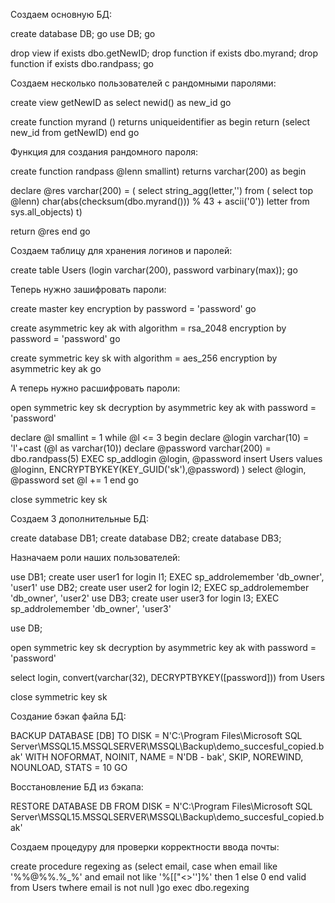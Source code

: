 Создаем основную БД:

create database DB;
go
use DB;
go

drop view if exists dbo.getNewID;
drop function if exists dbo.myrand;
drop function if exists dbo.randpass;
go

Создаем несколько пользователей с рандомными паролями:

create view getNewID as select newid() as new_id
go

create function myrand ()
returns uniqueidentifier
as begin
return (select new_id from getNewID)
end
go

Функция для создания рандомного пароля:

create function randpass @lenn smallint)
returns varchar(200) as
begin

declare @res varchar(200) = (
select
string_agg(letter,'')
from (
select top @lenn)
char(abs(checksum(dbo.myrand())) % 43 + ascii('0')) letter
from
sys.all_objects) t)

return @res
end
go

Создаем таблицу для хранения логинов и паролей:

create table Users (login varchar(200), password varbinary(max));
go

Теперь нужно зашифровать пароли:

create master key encryption by password = 'password'
go

create asymmetric key ak
with algorithm = rsa_2048
encryption by password = 'password'
go

create symmetric key sk
with algorithm = aes_256
encryption by asymmetric key ak
go

А теперь нужно расшифровать пароли:

open symmetric key sk
decryption by asymmetric key ak
with password = 'password'

declare @l smallint = 1
while @l <= 3
begin
declare @login varchar(10) = 'l'+cast (@l as varchar(10))
declare @password varchar(200) = dbo.randpass(5)
EXEC sp_addlogin @login, @password
insert Users values @loginn, ENCRYPTBYKEY(KEY_GUID('sk'),@password) )
select @login, @password
set @l += 1
end
go

close symmetric key sk

Создаем 3 дополнительные БД:

create database DB1;
create database DB2;
create database DB3;

Назначаем роли наших пользователей:

use DB1;
create user user1 for login l1;
EXEC sp_addrolemember 'db_owner', 'user1'
use DB2;
create user user2 for login l2;
EXEC sp_addrolemember 'db_owner', 'user2'
use DB3;
create user user3 for login l3;
EXEC sp_addrolemember 'db_owner', 'user3'

use DB;

open symmetric key sk
decryption by asymmetric key ak
with password = 'password'

select login, convert(varchar(32), DECRYPTBYKEY([password])) from Users

close symmetric key sk

Создание бэкап файла БД:

BACKUP DATABASE [DB] TO DISK = N'C:\Program Files\Microsoft SQL Server\MSSQL15.MSSQLSERVER\MSSQL\Backup\demo_succesful_copied.bak'
WITH NOFORMAT, NOINIT, NAME = N'DB - bak', SKIP, NOREWIND, NOUNLOAD, STATS = 10
GO

Восстановление БД из бэкапа:

RESTORE DATABASE DB
FROM DISK = N'C:\Program Files\Microsoft SQL Server\MSSQL15.MSSQLSERVER\MSSQL\Backup\demo_succesful_copied.bak'

Создаем процедуру для проверки корректности ввода почты:

create procedure regexing as (select email, case when email like '%%@%%.%_%' and email not like '%[["<>'']%' then 1 else 0 end valid
from Users twhere email is not null
)go
exec dbo.regexing
